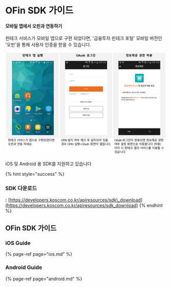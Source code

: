# OFin SDK 가이드

#### 모바일 앱에서 오핀과 연동하기 

핀테크 서비스가 모바일 앱으로 구현 되었다면, '금융투자 핀테크 포털' 모바일 버전인 '오핀'을 통해 사용자 인증을 받을 수 있습니다. 

![](../.gitbook/assets/image%20%2831%29.png)

 iOS 및 Android 용 SDK를 지원하고 있습니다

{% hint style="success" %}
### **SDK 다운로드**

 **:**   [https://developers.koscom.co.kr/apiresources/sdk\_download](https://developers.koscom.co.kr/apiresources/sdk_download)
{% endhint %}

### 

## OFin SDK 가이드

### iOS Guide

{% page-ref page="ios.md" %}

### Android Guide

{% page-ref page="android.md" %}



